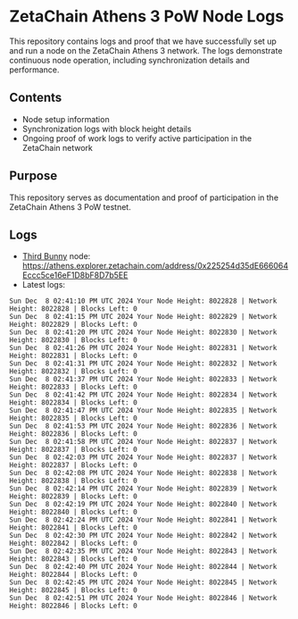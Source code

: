# ZetaChain Athens 3 PoW Node Logs
This repository contains logs and proof that we have successfully set up and run a node on the ZetaChain Athens 3 network. The logs demonstrate continuous node operation, including synchronization details and performance.

## Contents
- Node setup information
- Synchronization logs with block height details
- Ongoing proof of work logs to verify active participation in the ZetaChain network

## Purpose
This repository serves as documentation and proof of participation in the ZetaChain Athens 3 PoW testnet.

## Logs

- [Third Bunny](https://thirdbunny.xyz/) node: https://athens.explorer.zetachain.com/address/0x225254d35dE666064Eccc5ce16eF1D8bF8D7b5EE
- Latest logs:
```
Sun Dec  8 02:41:10 PM UTC 2024 Your Node Height: 8022828 | Network Height: 8022828 | Blocks Left: 0
Sun Dec  8 02:41:15 PM UTC 2024 Your Node Height: 8022829 | Network Height: 8022829 | Blocks Left: 0
Sun Dec  8 02:41:20 PM UTC 2024 Your Node Height: 8022830 | Network Height: 8022830 | Blocks Left: 0
Sun Dec  8 02:41:26 PM UTC 2024 Your Node Height: 8022831 | Network Height: 8022831 | Blocks Left: 0
Sun Dec  8 02:41:31 PM UTC 2024 Your Node Height: 8022832 | Network Height: 8022832 | Blocks Left: 0
Sun Dec  8 02:41:37 PM UTC 2024 Your Node Height: 8022833 | Network Height: 8022833 | Blocks Left: 0
Sun Dec  8 02:41:42 PM UTC 2024 Your Node Height: 8022834 | Network Height: 8022834 | Blocks Left: 0
Sun Dec  8 02:41:47 PM UTC 2024 Your Node Height: 8022835 | Network Height: 8022835 | Blocks Left: 0
Sun Dec  8 02:41:53 PM UTC 2024 Your Node Height: 8022836 | Network Height: 8022836 | Blocks Left: 0
Sun Dec  8 02:41:58 PM UTC 2024 Your Node Height: 8022837 | Network Height: 8022837 | Blocks Left: 0
Sun Dec  8 02:42:03 PM UTC 2024 Your Node Height: 8022837 | Network Height: 8022837 | Blocks Left: 0
Sun Dec  8 02:42:08 PM UTC 2024 Your Node Height: 8022838 | Network Height: 8022838 | Blocks Left: 0
Sun Dec  8 02:42:14 PM UTC 2024 Your Node Height: 8022839 | Network Height: 8022839 | Blocks Left: 0
Sun Dec  8 02:42:19 PM UTC 2024 Your Node Height: 8022840 | Network Height: 8022840 | Blocks Left: 0
Sun Dec  8 02:42:24 PM UTC 2024 Your Node Height: 8022841 | Network Height: 8022841 | Blocks Left: 0
Sun Dec  8 02:42:30 PM UTC 2024 Your Node Height: 8022842 | Network Height: 8022842 | Blocks Left: 0
Sun Dec  8 02:42:35 PM UTC 2024 Your Node Height: 8022843 | Network Height: 8022843 | Blocks Left: 0
Sun Dec  8 02:42:40 PM UTC 2024 Your Node Height: 8022844 | Network Height: 8022844 | Blocks Left: 0
Sun Dec  8 02:42:45 PM UTC 2024 Your Node Height: 8022845 | Network Height: 8022845 | Blocks Left: 0
Sun Dec  8 02:42:51 PM UTC 2024 Your Node Height: 8022846 | Network Height: 8022846 | Blocks Left: 0
```
